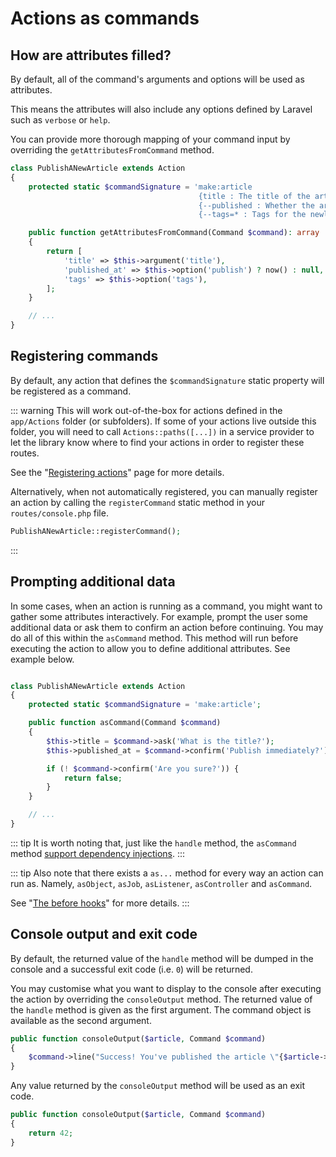 # Actions as commands

## How are attributes filled?

By default, all of the command's arguments and options will be used as attributes.

This means the attributes will also include any options defined by Laravel such as `verbose` or `help`.

You can provide more thorough mapping of your command input by overriding the `getAttributesFromCommand` method.

```php
class PublishANewArticle extends Action
{
    protected static $commandSignature = 'make:article
                                          {title : The title of the article}
                                          {--published : Whether the article should be immediately published}
                                          {--tags=* : Tags for the newly created article}';

    public function getAttributesFromCommand(Command $command): array
    {
        return [
            'title' => $this->argument('title'),
            'published_at' => $this->option('publish') ? now() : null,
            'tags' => $this->option('tags'),
        ];
    }

    // ...
}
```

## Registering commands

By default, any action that defines the `$commandSignature` static property will be registered as a command.

::: warning
This will work out-of-the-box for actions defined in the `app/Actions` folder (or subfolders). If some of your actions live outside this folder, you will need to call `Actions::paths([...])` in a service provider to let the library know where to find your actions in order to register these routes.

See the "[Registering actions](/registering-actions)" page for more details. 

Alternatively, when not automatically registered, you can manually register an action by calling the `registerCommand` static method in your `routes/console.php` file.

```php
PublishANewArticle::registerCommand();
```
:::

## Prompting additional data

In some cases, when an action is running as a command, you might want to gather some attributes interactively. For example, prompt the user some additional data or ask them to confirm an action before continuing. You may do all of this within the `asCommand` method. This method will run before executing the action to allow you to define additional attributes. See example below.

```php

class PublishANewArticle extends Action
{
    protected static $commandSignature = 'make:article';

    public function asCommand(Command $command)
    {
        $this->title = $command->ask('What is the title?');
        $this->published_at = $command->confirm('Publish immediately?') ? now() : null;

        if (! $command->confirm('Are you sure?')) {
            return false;
        }
    }

    // ...
}
```

::: tip
It is worth noting that, just like the `handle` method, the `asCommand` method [support dependency injections](/dependency-injections).
:::

::: tip
Also note that there exists a `as...` method for every way an action can run as.
Namely, `asObject`, `asJob`, `asListener`, `asController` and `asCommand`.

See "[The before hooks](/action-running-as#the-before-hooks)" for more details.
:::

## Console output and exit code

By default, the returned value of the `handle` method will be dumped in the console and a successful exit code (i.e. `0`) will be returned.

You may customise what you want to display to the console after executing the action by overriding the `consoleOutput` method. The returned value of the `handle` method is given as the first argument. The command object is available as the second argument.

```php
public function consoleOutput($article, Command $command)
{
    $command->line("Success! You've published the article \"{$article->title}\".");
}
```

Any value returned by the `consoleOutput` method will be used as an exit code.

```php
public function consoleOutput($article, Command $command)
{
    return 42;
}
```
